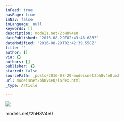 ```yaml
---
inFeed: true
hasPage: true
inNav: false
inLanguage: null
keywords: []
description: modeIs.net/2bH8V4e0
datePublished: '2016-08-29T02:43:46.683Z'
dateModified: '2016-08-29T02:42:39.558Z'
title: ''
author: []
via: {}
authors: []
publisher: {}
starred: false
sourcePath: _posts/2016-08-29-modeisnet2bh8v4e0.md
url: modeisnet2bh8v4e0/index.html
_type: Article

---
```

![](https://the-grid-user-content.s3-us-west-2.amazonaws.com/b0e86cb8-947b-477c-94ad-0113dffc03b1.jpg)

modeIs.net/2bH8V4e0